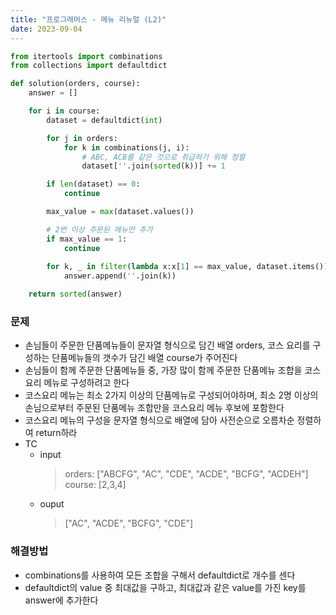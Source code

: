 ```yaml
---
title: "프로그래머스 - 메뉴 리뉴얼 (L2)"
date: 2023-09-04
---
```


```python
from itertools import combinations
from collections import defaultdict

def solution(orders, course):
    answer = []

    for i in course:
        dataset = defaultdict(int)

        for j in orders:
            for k in combinations(j, i):
                # ABC, ACB를 같은 것으로 취급하기 위해 정렬
                dataset[''.join(sorted(k))] += 1

        if len(dataset) == 0:
            continue

        max_value = max(dataset.values())

        # 2번 이상 주문된 메뉴만 추가
        if max_value == 1:
            continue
        
        for k, _ in filter(lambda x:x[1] == max_value, dataset.items()):
            answer.append(''.join(k))

    return sorted(answer)
```

### 문제

- 손님들이 주문한 단품메뉴들이 문자열 형식으로 담긴 배열 orders, 코스 요리를 구성하는 단품메뉴들의 갯수가 담긴 배열 course가 주어진다
- 손님들이 함께 주문한 단품메뉴들 중, 가장 많이 함께 주문한 단품메뉴 조합을 코스요리 메뉴로 구성하려고 한다
- 코스요리 메뉴는 최소 2가지 이상의 단품메뉴로 구성되어야하며, 최소 2명 이상의 손님으로부터 주문된 단품메뉴 조합만을 코스요리 메뉴 후보에 포함한다
- 코스요리 메뉴의 구성을 문자열 형식으로 배열에 담아 사전순으로 오름차순 정렬하여 return하라
- TC
  - input
    > orders: ["ABCFG", "AC", "CDE", "ACDE", "BCFG", "ACDEH"]  
    > course: [2,3,4]
  - ouput
    > ["AC", "ACDE", "BCFG", "CDE"]

### 해결방법

- combinations를 사용하여 모든 조합을 구해서 defaultdict로 개수를 센다
- defaultdict의 value 중 최대값을 구하고, 최대값과 같은 value를 가진 key를 answer에 추가한다
